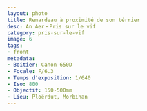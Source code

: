 ```yaml
---
layout: photo
title: Renardeau à proximité de son térrier
desc: An Aer・Pris sur le vif
category: pris-sur-le-vif
image: 6
tags:
- front
metadata:
- Boitier: Canon 650D
- Focale: F/6.3
- Temps d'exposition: 1/640
- Iso: 800
- Objectif: 150-500mm
- Lieu: Ploërdut, Morbihan
---
```

